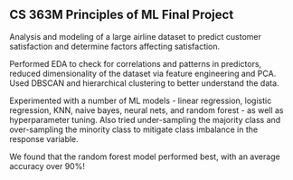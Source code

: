 ## CS 363M Principles of ML Final Project

Analysis and modeling of a large airline dataset to predict customer satisfaction and determine factors affecting satisfaction. 

Performed EDA to check for correlations and patterns in predictors, reduced dimensionality of the dataset via feature engineering and PCA. Used DBSCAN and hierarchical clustering to better understand the data. 

Experimented with a number of ML models - linear regression, logistic regression, KNN, naive bayes, neural nets, and random forest - as well as hyperparameter tuning. Also tried under-sampling the majority class and over-sampling the minority class to mitigate class imbalance in the response variable. 

We found that the random forest model performed best, with an average accuracy over 90%! 
